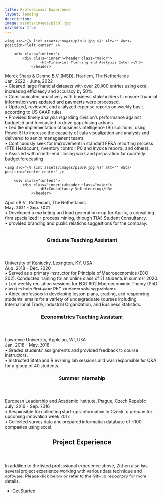 ```yaml
---
title: Professional Experience
layout: landing
description: 
image: assets/images/pic07.jpg
nav-menu: true
---
```

<!-- Two -->
<section id="two" class="spotlights">
	<section>
		
	<img src="{% link assets/images/pic08.jpg %}" alt="" data-position="left center" />
		
		<div class="content">
			<div class="inner"><header class="major">
					<h3>Financial Planning and Analysis Intern</h3>
				</header>
Merck Sharp & Dohme B.V. (MSD), Haarlem, The Netherlands<br/> 
Jan. 2022 - June. 2022 <br/>
•       Cleaned large financial datasets with over 20,000 entries using excel, increasing efficiency and accuracy by 50%. <br/>
•       Communicated proactively with business stakeholders to ensure financial information was updated and payments were processed.<br/>
•       Updated, reviewed, and analyzed expense reports on weekly basis according to US GAAP rules.<br/>
•	Provided timely analysis regarding division’s performance against budgeted and forecasted to drive gap closing actions.<br/>
•	Led the implementation of business intelligence (BI) solutions, using Power BI to increase the capacity of data visualization and analysis and delivered to senior management teams.<br/>
•	Continuously seek for improvement in standard FP&A reporting process (FTE Headcount; inventory control; PO and invoice reports, and others).<br/>
•	Assisted with month-end closing work and preparation for quarterly budget forecasting
	</div>
		</div>
</section>			
<section>
		
	<img src="{% link assets/images/pic09.jpg %}" alt="" data-position="center center" />
	
		<div class="content">
			<div class="inner"><header class="major">
					<h3>Consultancy Volunteering</h3>
				</header>
Apolix B.V., Rotterdam, The Netherlands <br/>
May. 2021 - Sep. 2021 <br/>
•	Developed a marketing and lead generation map for Apolix, a consulting firm specialized in process mining, through TIAS Student Consultancy. <br/>
•	provided branding and public relations suggestions for the company.
 
</div>
		</div>
</section>

<section>
		<a href="generic.html" class="image">
			<img src="{% link assets/images/pic10.jpg %}" alt="" data-position="center center" />
		</a>
		<div class="content">
			<div class="inner"><header class="major">
					<h3>Graduate Teaching Assistant</h3>
				</header>
University of Kentucky, Lexington, KY, USA<br/>
Aug. 2018 - Dec. 2020 <br/>
•	Served as a primary instructor for Principle of Macroeconomics (ECO 202). Conducted training for an online class of 21 students in summer 2020. <br/>
•	Led weekly recitation sessions for ECO 602 Macroeconomic Theory (PhD class) to help first-year PhD students solving problems <br/>
•	Aided professors in developing lesson plans, grading, and responding students’ emails for a variety of undergraduate courses including International Trade, Industrial Organization, and Business Statistics.

 
</div>
		</div>
</section>
				
			
<section>
		<a href="generic.html" class="image">
			<img src="{% link assets/images/pic11.jpg %}" alt="" data-position="center center" />
		</a>
		<div class="content">
			<div class="inner"><header class="major">
					<h3>Econometrics Teaching Assistant</h3>
				</header>
Lawrence University, Appleton, WI, USA<br/>
Jan. 2018 - May. 2018 <br/>
•	Graded students’ assignments and provided feedback to course instructors.<br/>
•	Instructed Stata and R evening lab sessions and was responsible for Q&A for a group of 40 students.
 
</div>
		</div>
</section>
<section>
		<a href="generic.html" class="image">
			<img src="{% link assets/images/pic12.jpg %}" alt="" data-position="center center" />
		</a>
		<div class="content">
			<div class="inner"><header class="major">
					<h3>Summer Internship</h3>
				</header>
European Leadership and Academic Institute, Prague, Czech Republic <br/>
July. 2016 - Sep. 2016<br/>
•	Responsible for collecting start-ups information in Czech to prepare for upcoming innovation week 2017.<br/>
•	Collected survey data and prepared information database of ~100 companies using excel.

 
</div>
		</div>
</section>		

<!-- Three -->
<section id="three">
	<div class="inner">
		<header class="major">
			<h2>Project Experience</h2>
		</header>
		<p>In addition to the listed professional experience above, Zishen also has several project experience working  with various data technique and software. Please click below or refer to the GitHub repository for more details.</p>
		<ul class="actions">
			<li><a href="DProject Experience.html" class="button next">Get Started</a></li>
		</ul>
	</div>
</section>



